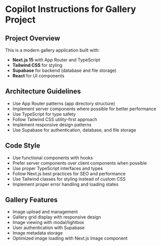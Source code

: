 # Copilot Instructions for Gallery Project

<!-- Use this file to provide workspace-specific custom instructions to Copilot. For more details, visit https://code.visualstudio.com/docs/copilot/copilot-customization#_use-a-githubcopilotinstructionsmd-file -->

## Project Overview
This is a modern gallery application built with:
- **Next.js 15** with App Router and TypeScript
- **Tailwind CSS** for styling
- **Supabase** for backend (database and file storage)
- **React** for UI components

## Architecture Guidelines
- Use App Router patterns (app directory structure)
- Implement server components where possible for better performance
- Use TypeScript for type safety
- Follow Tailwind CSS utility-first approach
- Implement responsive design patterns
- Use Supabase for authentication, database, and file storage

## Code Style
- Use functional components with hooks
- Prefer server components over client components when possible
- Use proper TypeScript interfaces and types
- Follow Next.js best practices for SEO and performance
- Use Tailwind classes for styling instead of custom CSS
- Implement proper error handling and loading states

## Gallery Features
- Image upload and management
- Gallery grid display with responsive design
- Image viewing with modal/lightbox
- User authentication with Supabase
- Image metadata storage
- Optimized image loading with Next.js Image component
